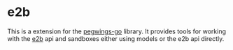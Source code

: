 # e2b

This is a extension for the [pegwings-go](https://github.com/conneroisu/pegwings-go) library.
It provides tools for working with the [e2b](https://github.com/e2b-dev/e2b) api and sandboxes either using models or the e2b api directly.

